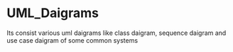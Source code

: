 # UML_Daigrams
Its consist various uml daigrams like class daigram, sequence daigram and use case daigram of some common systems
